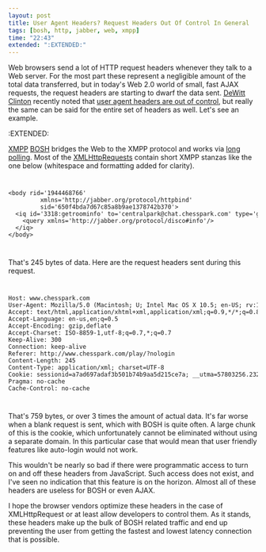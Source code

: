 ```yaml
---
layout: post
title: User Agent Headers? Request Headers Out Of Control In General
tags: [bosh, http, jabber, web, xmpp]
time: "22:43"
extended: ":EXTENDED:"
---
```


Web browsers send a lot of HTTP request headers whenever they talk to a Web server.  For the most part these represent a negligible amount of the total data transferred, but in today's Web 2.0 world of small, fast AJAX requests, the request headers are starting to dwarf the data sent.  [DeWitt Clinton](http://blog.unto.net) recently noted that [user agent headers are out of control](http://blog.unto.net/programming/user-agent-headers-are-out-of-control/), but really the same can be said for the entire set of headers as well.  Let's see an example.



:EXTENDED:

[XMPP](http://www.xmpp.org) [BOSH](http://www.xmpp.org/extensions/xep-0124.html) bridges the Web to the XMPP protocol and works via [long polling](http://en.wikipedia.org/wiki/Long_polling#Long_polling).  Most of the [XMLHttpRequests](http://en.wikipedia.org/wiki/Xmlhttprequest) contain short XMPP stanzas like the one below (whitespace and formatting added for clarity).

<code>
<pre name='code' class='xml'>
&lt;body rid='1944468766' 
         xmlns='http://jabber.org/protocol/httpbind' 
         sid='650f4bda7d67c85a8b9ae1378742b370'&gt;
  &lt;iq id='3318:getroominfo' to='centralpark@chat.chesspark.com' type='get'&gt;
    &lt;query xmlns='http://jabber.org/protocol/disco#info'/&gt;
  &lt;/iq&gt;
&lt;/body&gt;
</pre>
</code>

That's 245 bytes of data.  Here are the request headers sent during this request.

<code>
<pre>
Host: www.chesspark.com
User-Agent: Mozilla/5.0 (Macintosh; U; Intel Mac OS X 10.5; en-US; rv:1.9.0.3) Gecko/2008092414 Firefox/3.0.3
Accept: text/html,application/xhtml+xml,application/xml;q=0.9,*/*;q=0.8
Accept-Language: en-us,en;q=0.5
Accept-Encoding: gzip,deflate
Accept-Charset: ISO-8859-1,utf-8;q=0.7,*;q=0.7
Keep-Alive: 300
Connection: keep-alive
Referer: http://www.chesspark.com/play/?nologin
Content-Length: 245
Content-Type: application/xml; charset=UTF-8
Cookie: sessionid=a7ad697adaf3b501b74b9aa5d215ce7a; __utma=57803256.2324767445786134500.1226380646.1226380646.1226380646.1; __utmb=57803256.2.10.1226380646; __utmc=57803256; __utmz=57803256.1226380646.1.1.utmcsr=(direct)|utmccn=(direct)|utmcmd=(none)
Pragma: no-cache
Cache-Control: no-cache
</pre>
</code>

That's 759 bytes, or over 3 times the amount of actual data.  It's far worse when a blank request is sent, which with BOSH is quite often.  A large chunk of this is the cookie, which unfortunately cannot be eliminated without using a separate domain.  In this particular case that would mean that user friendly features like auto-login would not work.

This wouldn't be nearly so bad if there were programmatic access to turn on and off these headers from JavaScript.  Such access does not exist, and I've seen no indication that this feature is on the horizon.  Almost all of these headers are useless for BOSH or even AJAX.

I hope the browser vendors optimize these headers in the case of XMLHttpRequest or at least allow developers to control them.  As it stands, these headers make up the bulk of BOSH related traffic and end up preventing the user from getting the fastest and lowest latency connection that is possible.
